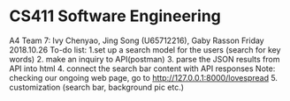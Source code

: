 # CS411 Software Engineering
A4 Team 7: Ivy Chenyao, Jing Song (U65712216), Gaby Rasson
Friday 2018.10.26 To-do list:
    1.set up a search model for the users (search for key words)
    2. make an inquiry to API(postman)
    3. parse the JSON results from API into html
    4. connect the search bar content with API responses
    Note: checking our ongoing web page, go to  http://127.0.0.1:8000/lovespread
    5. customization (search bar, background pic etc.)
    